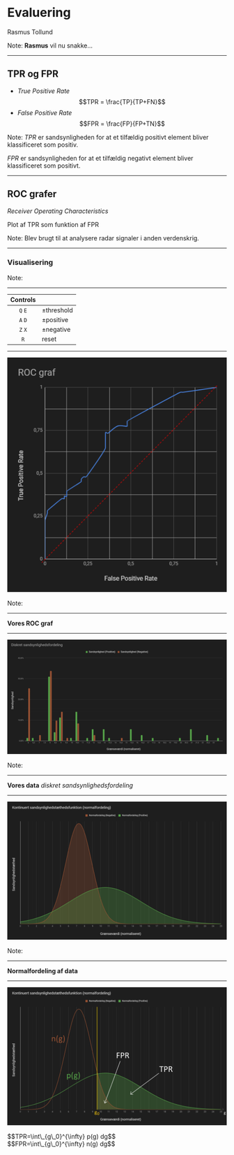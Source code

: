 <!-- .element: data-background-video="images/animations/particle.mov" data-background-video-loop="true" data-background-video-muted="true" -->
<br>

# Evaluering

Rasmus Tollund

Note:
**Rasmus** vil nu snakke...

--------------------------------------------------------------------------------

## TPR og FPR

- *True Positive Rate*
  <span class="aside">$$TPR = \frac{TP}{TP+FN}$$</span>
- *False Positive Rate*
  <span class="aside">$$FPR = \frac{FP}{FP+TN}$$</span>

Note:
*TPR* er sandsynligheden for at et tilfældig positivt element bliver klassificeret som positiv.

*FPR* er sandsynligheden for at et tilfældig negativt element bliver klassificeret som positivt.

--------------------------------------------------------------------------------

## ROC grafer

*Receiver Operating Characteristics*

Plot af TPR som funktion af FPR

Note:
Blev brugt til at analysere radar signaler i anden verdenskrig.


--------------------------------------------------------------------------------
<!-- .element: data-state="draw-roc" -->

### Visualisering

<div id="ROCAUC_container"></div>

Note:
*****

| **Controls** | |
| :-----: | :------------ |
| `Q` `E` | &pm;threshold |
| `A` `D` | &pm;positive  |
| `Z` `X` | &pm;negative  |
|   `R`   | reset         |

--------------------------------------------------------------------------------

![vores ROC graf](images/ROC_graf.png) <!-- .element: class="plain" -->

Note:
*****

**Vores ROC graf**

--------------------------------------------------------------------------------

![diskret sandsynlighedsfordeling](images/fordeling.png) <!-- .element: class="plain" -->

Note:
*****

**Vores data** *diskret sandsynlighedsfordeling*

--------------------------------------------------------------------------------

![normalfoldeling af data](images/normalfordeling.png) <!-- .element: class="plain" -->

Note:
*****

**Normalfordeling af data**

--------------------------------------------------------------------------------

![TPR og FPR i sandsynlighedstæthedsfunktioner](images/normalfordeling_fpr_tpr.png) <!-- .element: class="plain"  style="height:45vh" -->
<div class="align-left">
    $$TPR=\int\_{g\_0}^{\infty} p(g) dg$$
</div>
<div class="align-right">
    $$FPR=\int\_{g\_0}^{\infty} n(g) dg$$
</div>

